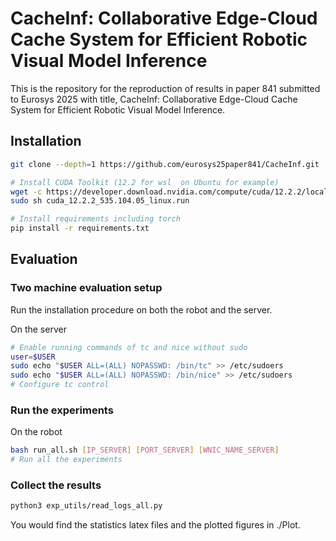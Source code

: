# CacheInf: Collaborative Edge-Cloud Cache System for Efficient Robotic Visual Model Inference

This is the repository for the reproduction of results in paper 841 submitted to Eurosys 2025 with title, CacheInf: Collaborative Edge-Cloud Cache System for Efficient Robotic Visual Model Inference.

## Installation

```bash
git clone --depth=1 https://github.com/eurosys25paper841/CacheInf.git

# Install CUDA Toolkit (12.2 for wsl  on Ubuntu for example)
wget -c https://developer.download.nvidia.com/compute/cuda/12.2.2/local_installers/cuda_12.2.2_535.104.05_linux.run
sudo sh cuda_12.2.2_535.104.05_linux.run

# Install requirements including torch
pip install -r requirements.txt
```

## Evaluation

### Two machine evaluation setup
Run the installation procedure on both the robot and the server.

On the server
```bash
# Enable running commands of tc and nice without sudo
user=$USER
sudo echo "$USER ALL=(ALL) NOPASSWD: /bin/tc" >> /etc/sudoers
sudo echo "$USER ALL=(ALL) NOPASSWD: /bin/nice" >> /etc/sudoers
# Configure tc control
```
### Run the experiments
On the robot
```bash
bash run_all.sh [IP_SERVER] [PORT_SERVER] [WNIC_NAME_SERVER]
# Run all the experiments
```

### Collect the results
```bash
python3 exp_utils/read_logs_all.py
```
You would find the statistics latex files and the plotted figures in ./Plot.


